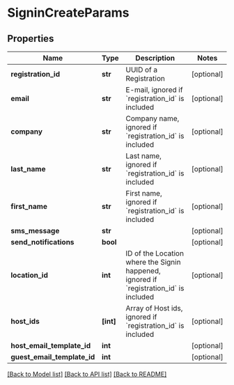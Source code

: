 # SigninCreateParams



## Properties
Name | Type | Description | Notes
------------ | ------------- | ------------- | -------------
**registration_id** | **str** | UUID of a Registration | [optional] 
**email** | **str** | E-mail, ignored if &#x60;registration_id&#x60; is included | [optional] 
**company** | **str** | Company name, ignored if &#x60;registration_id&#x60; is included | [optional] 
**last_name** | **str** | Last name, ignored if &#x60;registration_id&#x60; is included | [optional] 
**first_name** | **str** | First name, ignored if &#x60;registration_id&#x60; is included | [optional] 
**sms_message** | **str** |  | [optional] 
**send_notifications** | **bool** |  | [optional] 
**location_id** | **int** | ID of the Location where the Signin happened, ignored if &#x60;registration_id&#x60; is included | [optional] 
**host_ids** | **[int]** | Array of Host ids, ignored if &#x60;registration_id&#x60; is included | [optional] 
**host_email_template_id** | **int** |  | [optional] 
**guest_email_template_id** | **int** |  | [optional] 

[[Back to Model list]](../README.md#documentation-for-models) [[Back to API list]](../README.md#documentation-for-api-endpoints) [[Back to README]](../README.md)


